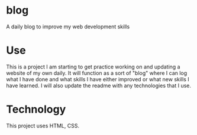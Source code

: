 # blog
A daily blog to improve my web development skills

# Use
This is a project I am starting to get practice working on and updating a website of my own daily. It will function as a sort of "blog" where I can log what I have done and what skills I have either improved or what new skills I have learned. I will also update the readme with any technologies that I use.

# Technology

This project uses HTML, CSS.


